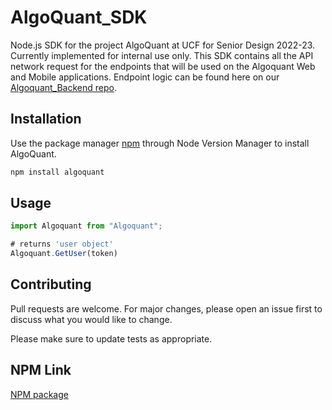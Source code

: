 # AlgoQuant_SDK

Node.js SDK for the project AlgoQuant at UCF for Senior Design 2022-23. Currently implemented for internal use only. This SDK contains all the API network request for the endpoints that will be used on the Algoquant Web and Mobile applications. Endpoint logic can be found here on our [Algoquant_Backend repo](https://github.com/AlgoQuantSD/AlgoQuant_Backend).

## Installation

Use the package manager [npm](https://github.com/nvm-sh/nvm) through Node Version Manager to install AlgoQuant.

```bash
npm install algoquant
```

## Usage

```javascript
import Algoquant from "Algoquant";

# returns 'user object'
Algoquant.GetUser(token)
```

## Contributing

Pull requests are welcome. For major changes, please open an issue first
to discuss what you would like to change.

Please make sure to update tests as appropriate.

## NPM Link

[NPM package](https://www.npmjs.com/package/algoquant)
